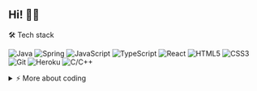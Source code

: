 ## Hi! 👋🏼

🛠 Tech stack

<img alt="Java" src="https://img.shields.io/badge/java-%23ED8B00.svg?&style=for-the-badge&logo=java&logoColor=white"/> <img alt="Spring" src="https://img.shields.io/badge/spring-%236DB33F.svg?&style=for-the-badge&logo=spring&logoColor=white"/> <img alt="JavaScript" src ="https://img.shields.io/badge/JavaScript-323330?style=for-the-badge&logo=javascript&logoColor=F7DF1E"/> <img alt="TypeScript" src ="https://img.shields.io/badge/TypeScript-007ACC?style=for-the-badge&logo=typescript&logoColor=white"/>  <img alt="React" src="https://img.shields.io/badge/react-%2320232a.svg?&style=for-the-badge&logo=react&logoColor=%2361DAFB"/> <img alt="HTML5" src="https://img.shields.io/badge/html5-%23E34F26.svg?&style=for-the-badge&logo=html5&logoColor=white"/> <img alt="CSS3" src="https://img.shields.io/badge/css3-%231572B6.svg?&style=for-the-badge&logo=css3&logoColor=white"/> <img alt="Git" src="https://img.shields.io/badge/git-%23F05033.svg?&style=for-the-badge&logo=git&logoColor=white"/> <img alt="Heroku" src="https://img.shields.io/badge/heroku-%23430098.svg?&style=for-the-badge&logo=heroku&logoColor=white"/> <img alt="C/C++" src="https://img.shields.io/badge/C/C++-0066CC?style=for-the-badge&logo=cplusplus&logoColor=FFFFFF"/> 

<details>
<summary>⚡️ More about coding</summary>

![Vinícius's github stats](https://github-readme-stats.vercel.app/api?username=viniciusog&theme=dark&count_private=true&show_icons=true&title_color=0074B7&icon_color=0074B7&line_height=20)
[![Top Langs](https://github-readme-stats.vercel.app/api/top-langs/?username=viniciusog&theme=dark&layout=compact&show_icons=true&title_color=0074B7&icon_color=0074B7)](https://github.com/viniciusog/github-readme-stats)

</details>


